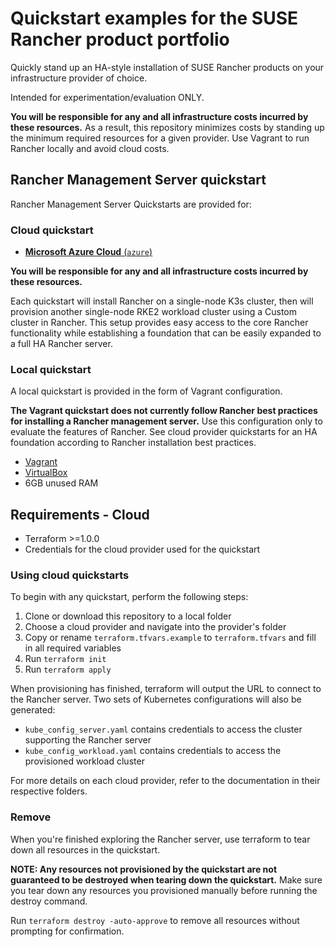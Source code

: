 # Quickstart examples for the SUSE Rancher product portfolio

Quickly stand up an HA-style installation of SUSE Rancher products on your infrastructure provider of choice.

Intended for experimentation/evaluation ONLY.

**You will be responsible for any and all infrastructure costs incurred by these resources.**
As a result, this repository minimizes costs by standing up the minimum required resources for a given provider.
Use Vagrant to run Rancher locally and avoid cloud costs.

## Rancher Management Server quickstart

Rancher Management Server Quickstarts are provided for:

### Cloud quickstart


- [**Microsoft Azure Cloud** (`azure`)](./rancher/azure)

**You will be responsible for any and all infrastructure costs incurred by these resources.**

Each quickstart will install Rancher on a single-node K3s cluster, then will provision another single-node RKE2 workload cluster using a Custom cluster in Rancher.
This setup provides easy access to the core Rancher functionality while establishing a foundation that can be easily expanded to a full HA Rancher server.

### Local quickstart

A local quickstart is provided in the form of Vagrant configuration.

**The Vagrant quickstart does not currently follow Rancher best practices for installing a Rancher management server.**
Use this configuration only to evaluate the features of Rancher.
See cloud provider quickstarts for an HA foundation according to Rancher installation best practices.

- [Vagrant](https://www.vagrantup.com)
- [VirtualBox](https://www.virtualbox.org)
- 6GB unused RAM

## Requirements - Cloud

- Terraform >=1.0.0
- Credentials for the cloud provider used for the quickstart

### Using cloud quickstarts

To begin with any quickstart, perform the following steps:

1. Clone or download this repository to a local folder
2. Choose a cloud provider and navigate into the provider's folder
3. Copy or rename `terraform.tfvars.example` to `terraform.tfvars` and fill in all required variables
4. Run `terraform init`
5. Run `terraform apply`

When provisioning has finished, terraform will output the URL to connect to the Rancher server.
Two sets of Kubernetes configurations will also be generated:
- `kube_config_server.yaml` contains credentials to access the cluster supporting the Rancher server
- `kube_config_workload.yaml` contains credentials to access the provisioned workload cluster

For more details on each cloud provider, refer to the documentation in their respective folders.

### Remove

When you're finished exploring the Rancher server, use terraform to tear down all resources in the quickstart.

**NOTE: Any resources not provisioned by the quickstart are not guaranteed to be destroyed when tearing down the quickstart.**
Make sure you tear down any resources you provisioned manually before running the destroy command.

Run `terraform destroy -auto-approve` to remove all resources without prompting for confirmation.
